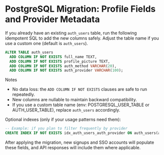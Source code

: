 # PostgreSQL Migration: Profile Fields and Provider Metadata

If you already have an existing `auth_users` table, run the following idempotent SQL to add the new columns safely. Adjust the table name if you use a custom one (default is `auth_users`).

```sql
ALTER TABLE auth_users
  ADD COLUMN IF NOT EXISTS full_name TEXT,
  ADD COLUMN IF NOT EXISTS profile_picture TEXT,
  ADD COLUMN IF NOT EXISTS auth_method VARCHAR(20),
  ADD COLUMN IF NOT EXISTS auth_provider VARCHAR(100);
```

Notes
- No data loss: the `ADD COLUMN IF NOT EXISTS` clauses are safe to run repeatedly.
- New columns are nullable to maintain backward compatibility.
- If you use a custom table name (env: POSTGRESQL_USER_TABLE or AUTH_USER_TABLE), replace `auth_users` accordingly.

Optional indexes (only if your usage patterns need them):
```sql
-- Example: if you plan to filter frequently by provider
CREATE INDEX IF NOT EXISTS idx_auth_users_auth_provider ON auth_users(auth_provider);
```

After applying the migration, new signups and SSO accounts will populate these fields, and API responses will include them where applicable.
